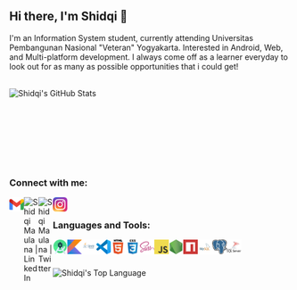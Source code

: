 ## Hi there, I'm Shidqi 👋

I'm an Information System student, currently attending Universitas Pembangunan Nasional "Veteran" Yogyakarta. Interested in Android, Web, and Multi-platform development. I always come off as a learner everyday to look out for as many as possible opportunities that i could get!

<br />

<img align="left" alt="Shidqi's GitHub Stats" src="https://github-readme-stats.vercel.app/api?username=shidqimlna&show_icons=true&hide_border=true" />

<br />
<br />
<br />
<br />
<br />
<br />
<br />
<br />

### Connect with me:

[<img align="left" alt="Shidqi Maulana | Gmail" width="26px" src="https://raw.githubusercontent.com/github/explore/c48cd5d649ad3d397166ad3661a259bed9696ea6/topics/gmail/gmail.png" />][gmail]
[<img align="left" alt="Shidqi Maulana | LinkedIn" width="26px" src="https://upload.wikimedia.org/wikipedia/commons/thumb/c/c9/Linkedin.svg/1200px-Linkedin.svg.png" />][linkedin]
[<img align="left" alt="Shidqi Maulana | Twitter" width="26px" src="https://cdn-icons-png.flaticon.com/512/124/124021.png" />][twitter]
[<img align="left" alt="Shidqi Maulana | Instagram" width="26px" src="https://raw.githubusercontent.com/github/explore/06c46459e7947c8a25f72798af696d66e202ac39/topics/instagram/instagram.png" />][instagram]

<br />

### Languages and Tools:

<img align="left" alt="Android Studio" width="26px" src="https://raw.githubusercontent.com/github/explore/44926f43f6a0d183b5965bebd1e77069ab00c26a/topics/android-studio/android-studio.png" />
<img align="left" alt="Kotlin" width="26px" src="https://raw.githubusercontent.com/github/explore/80688e429a7d4ef2fca1e82350fe8e3517d3494d/topics/kotlin/kotlin.png" />
<img align="left" alt="Java" width="26px" src="https://raw.githubusercontent.com/github/explore/80688e429a7d4ef2fca1e82350fe8e3517d3494d/topics/java/java.png" />
<img align="left" alt="Visual Studio Code" width="26px" src="https://raw.githubusercontent.com/github/explore/80688e429a7d4ef2fca1e82350fe8e3517d3494d/topics/visual-studio-code/visual-studio-code.png" />
<img align="left" alt="HTML5" width="26px" src="https://raw.githubusercontent.com/github/explore/80688e429a7d4ef2fca1e82350fe8e3517d3494d/topics/html/html.png" />
<img align="left" alt="CSS3" width="26px" src="https://raw.githubusercontent.com/github/explore/80688e429a7d4ef2fca1e82350fe8e3517d3494d/topics/css/css.png" />
<img align="left" alt="Sass" width="26px" src="https://raw.githubusercontent.com/github/explore/80688e429a7d4ef2fca1e82350fe8e3517d3494d/topics/sass/sass.png" />
<img align="left" alt="JavaScript" width="26px" src="https://raw.githubusercontent.com/github/explore/80688e429a7d4ef2fca1e82350fe8e3517d3494d/topics/javascript/javascript.png" />
<img align="left" alt="Node.js" width="26px" src="https://raw.githubusercontent.com/github/explore/80688e429a7d4ef2fca1e82350fe8e3517d3494d/topics/nodejs/nodejs.png" />
<img align="left" alt="NPM" width="26px" src="https://raw.githubusercontent.com/github/explore/80688e429a7d4ef2fca1e82350fe8e3517d3494d/topics/npm/npm.png" />
<img align="left" alt="MySQL" width="26px" src="https://raw.githubusercontent.com/github/explore/80688e429a7d4ef2fca1e82350fe8e3517d3494d/topics/mysql/mysql.png" />
<img align="left" alt="PostgreSQL" width="26px" src="https://raw.githubusercontent.com/github/explore/80688e429a7d4ef2fca1e82350fe8e3517d3494d/topics/postgresql/postgresql.png" />
<img align="left" alt="SQL Server" width="26px" src="https://raw.githubusercontent.com/github/explore/96943574ba0c0340ba6ea1e6f768e9abe43e34e1/topics/sql-server/sql-server.png" />

<br />
<br />
<br />

<img align="left" alt="Shidqi's Top Language" src="https://github-readme-stats.vercel.app/api/top-langs/?username=shidqimlna&layout=compact" />

[gmail]: mailto:shidqimlna@gmail.com
[twitter]: https://twitter.com/shidqimlna
[instagram]: https://instagram.com/shidqimlna
[linkedin]: https://linkedin.com/in/shidqimlna
